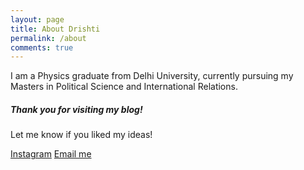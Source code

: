 ```yaml
---
layout: page
title: About Drishti
permalink: /about
comments: true
---
```


<div class="row justify-content-between">
<div class="col-md-8 pr-5">

<p>I am a Physics graduate from Delhi University, currently pursuing my Masters in Political Science and International Relations.</p>

</div>

<div class="col-md-4">

<div class="sticky-top sticky-top-80">
<h5>Thank you for visiting my blog!</h5>

<p>Let me know if you liked my ideas!</p>

<a target="_blank" href="https://www.instagram.com/drishtikal_hans/" class="btn btn-danger">Instagram</a> <a target="_blank" href="mailto:dk23drishti@gmail.com" class="btn btn-warning">Email me</a>

</div>
</div>
</div>
